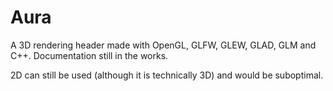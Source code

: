 # Aura
A 3D rendering header made with OpenGL, GLFW, GLEW, GLAD, GLM and C++. Documentation still in the works.

2D can still be used (although it is technically 3D) and would be suboptimal.